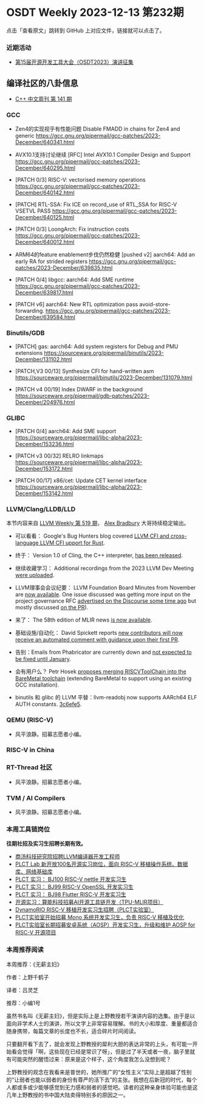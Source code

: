 # OSDT Weekly 2023-12-13 第232期

点击「查看原文」跳转到 GitHub 上对应文件，链接就可以点击了。

### 近期活动

- [第15届开源开发工具大会（OSDT2023）演讲征集](https://mp.weixin.qq.com/s/L95vtj-qKjqZB85u-5ktzg)

## 编译社区的八卦信息

- [C++ 中文周刊 第 141 期](https://mp.weixin.qq.com/s/7Q2E0SWH2zYjetv7fSW4nA)

### GCC

- Zen4的实现视乎有性能问题
  Disable FMADD in chains for Zen4 and generic
  https://gcc.gnu.org/pipermail/gcc-patches/2023-December/640341.html

- AVX10.1支持讨论继续
  [RFC] Intel AVX10.1 Compiler Design and Support
  https://gcc.gnu.org/pipermail/gcc-patches/2023-December/640295.html

- [PATCH 0/3] RISC-V: vectorised memory operations
  https://gcc.gnu.org/pipermail/gcc-patches/2023-December/640142.html

- [PATCH] RTL-SSA: Fix ICE on record_use of RTL_SSA for RISC-V VSETVL PASS
  https://gcc.gnu.org/pipermail/gcc-patches/2023-December/640125.html

- [PATCH 0/3] LoongArch: Fix instruction costs
  https://gcc.gnu.org/pipermail/gcc-patches/2023-December/640012.html

- ARM64的feature enablement步伐仍然稳健
  [pushed v2] aarch64: Add an early RA for strided registers
  https://gcc.gnu.org/pipermail/gcc-patches/2023-December/639835.html

- [PATCH 0/4] libgcc: aarch64: Add SME runtime
  https://gcc.gnu.org/pipermail/gcc-patches/2023-December/639817.html

- [PATCH v6] aarch64: New RTL optimization pass avoid-store-forwarding.
  https://gcc.gnu.org/pipermail/gcc-patches/2023-December/639584.html

### Binutils/GDB

- [PATCH] gas: aarch64: Add system registers for Debug and PMU extensions
  https://sourceware.org/pipermail/binutils/2023-December/131102.html

- [PATCH,V3 00/13] Synthesize CFI for hand-written asm
  https://sourceware.org/pipermail/binutils/2023-December/131079.html

- [PATCH v4 00/19] Index DWARF in the background
  https://sourceware.org/pipermail/gdb-patches/2023-December/204976.html

### GLIBC

- [PATCH 0/4] aarch64: Add SME support
  https://sourceware.org/pipermail/libc-alpha/2023-December/153236.html

- [PATCH v3 00/32] RELRO linkmaps
  https://sourceware.org/pipermail/libc-alpha/2023-December/153172.html

- [PATCH 00/17] x86/cet: Update CET kernel interface
  https://sourceware.org/pipermail/libc-alpha/2023-December/153142.html

### LLVM/Clang/LLDB/LLD

本节内容来自 [LLVM Weekly 第 519 期](http://llvmweekly.org/issue/519)，
[Alex Bradbury](https://www.linkedin.com/in/alex-bradbury/) 大哥持续稳定输出。

* 可以看看： Google's Bug Hunters blog covered [LLVM CFI and cross-language LLVM CFI upport for Rust](https://bughunters.google.com/blog/4805571163848704/llvm-cfi-and-cross-language-llvm-cfi-support-for-rust).

* 终于： Version 1.0 of Cling, the C++ interpreter, [has been released](https://github.com/vgvassilev/cling/releases/tag/v1.0).

* 继续收藏学习： Additional recordings from the 2023 LLVM Dev Meeting [were uploaded](https://www.youtube.com/playlist?list=PL_R5A0lGi1AD9nPVlv7mG8_2mMSiL_0Ik).

* LLVM理事会会议纪要： LLVM Foundation Board Minutes from November are [now available](https://discourse.llvm.org/t/board-meeting-minutes-november-2023/75560).  One issue discussed was getting more input on the project governance RFC [advertised on the Discourse some time ago](https://discourse.llvm.org/t/rfc-a-proposal-for-project-governance/74021) but mostly discussed [on the PR](https://github.com/llvm/llvm-www/pull/54)).

* 来了： The 58th edition of MLIR news [is now available](https://discourse.llvm.org/t/mlir-news-58th-edition-5th-december-2023/75415).

* 基础设施/自动化： David Spickett reports [new contributors will now receive an automated comment with guidance upon their first PR](https://discourse.llvm.org/t/rfc-fyi-pull-request-greetings-for-new-contributors/75458).

* 告别：Emails from Phabricator are currently down and [not expected to be fixed until January](https://discourse.llvm.org/t/no-emails-from-phabricator-since-nov-15/75455).

* 会有用户么？ Petr Hosek [proposes merging RISCVToolChain into the BareMetal toolchain](https://discourse.llvm.org/t/merging-riscvtoolchain-and-baremetal-toolchains/75524) (extending BareMetal to support using an existing GCC installation).

* binutils 和 glibc 的 LLVM 平替：llvm-readobj now supports AARch64 ELF AUTH constants.
  [3c6efe5](https://github.com/llvm/llvm-project/commit/3c6efe5fdbca).

### QEMU (RISC-V)

- 风平浪静。招募志愿者小编。

### RISC-V in China

### RT-Thread 社区

- 风平浪静。招募志愿者小编。

### TVM / AI Compilers

- 风平浪静。招募志愿者小编。

### 本周工具链岗位

**往期社招及实习生招聘长期有效。**

- [商汤科技研究院招聘LLVM编译器开发工程师](https://mp.weixin.qq.com/s/4j-Qin8LFUJlzKzFIpIKpw)
- [PLCT Lab 新开放100名开源实习岗位，面向 RISC-V 移植操作系统、数据库、网络基础库](https://mp.weixin.qq.com/s/ebvIxcplB8Jtw18LMoXTTQ)
- [PLCT 实习： BJ100 RISC-V nettle 开发实习生](https://mp.weixin.qq.com/s/GEUKRlxILFpdHQbv-yxWQQ)
- [PLCT 实习： BJ99 RISC-V OpenSSL 开发实习生](https://mp.weixin.qq.com/s/pzy6sbW50r3aLw3Dt36oBQ)
- [PLCT 实习： BJ98 Flutter RISC-V 开发实习生](https://mp.weixin.qq.com/s/gQYT_rhtLE8jGg6WWAztDA)
- [开源实习：算能科技招募AI开源工具链开发（TPU-MLIR项目）](https://mp.weixin.qq.com/s/IBJh0ip4k11PzIMZecsWSw)
- [DynamoRIO RISC-V 移植开发实习生招聘（PLCT实验室）](https://mp.weixin.qq.com/s/J_5TjT6DOqeOXJXQI5VQxw)
- [PLCT实验室开始招募 Mono 系统开发实习生，负责 RISC-V 移植及优化](https://mp.weixin.qq.com/s/whEW7Hay1jIP1tBzIPay1A)
- [PLCT实验室长期招募安卓系统（AOSP）开发实习生，升级和维护 AOSP for RISC-V 开源项目](https://mp.weixin.qq.com/s/dJP2cEB1nex2inR5c-cJog)


### 本周推荐阅读

本周推荐：《无薪主妇》


作者：上野千鹤子

译者：吕灵芝

推荐：小编1号

虽然书名叫《无薪主妇》，但是实际上是上野教授若干演讲内容的选集。由于是以面向非学术人士的演讲，所以文字上非常容易理解。书的大小和厚度、重量都适合随身携带，每篇文章的长度也不长，适合碎片时间阅读。

只要翻开看下去了，就会发现上野教授的犀利大胆的表达非常的上头，有可能一开始看会觉得「啊，这些现在已经是常识了呀」，但是过了半天或者一夜，脑子里就有可能突然的醒悟过来：原来是这个样子，这个角度我怎么没想到呢？

上野教授的观念在我看来是普世的，她所推广的“女性主义”实际上是超越了性别的“让弱者也能以弱者的身份有尊严的活下去”的主张。我想在后新冠的时代，每个人都或多或少能够感觉到无力感和弱者的感觉吧。读者的这种亲身体验可能也是这几年上野教授的书中国大陆卖得特别多的原因之一。
